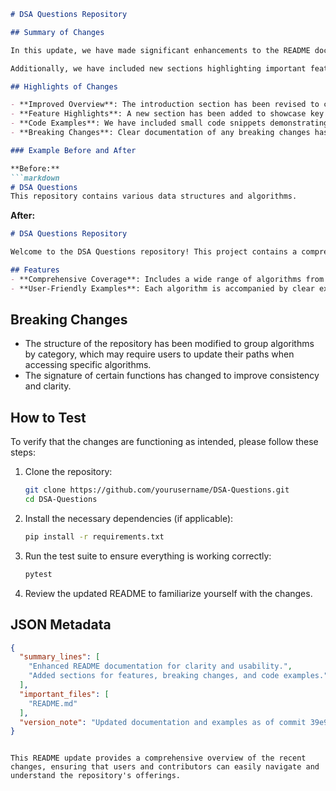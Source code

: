```markdown
# DSA Questions Repository

## Summary of Changes

In this update, we have made significant enhancements to the README documentation to improve clarity and usability for contributors and users alike. The changes aim to provide a more structured and informative overview of the project, including a clearer description of the repository's purpose, its features, and how to get started. By enhancing the documentation, we hope to facilitate easier onboarding for new contributors and provide existing users with a better understanding of the project's scope and functionality.

Additionally, we have included new sections highlighting important features and breaking changes, along with examples that illustrate the use of various data structures and algorithms. These updates are designed to make it easier for users to navigate the repository and utilize its resources effectively.

## Highlights of Changes

- **Improved Overview**: The introduction section has been revised to clarify the purpose of the repository and the types of data structures and algorithms covered.
- **Feature Highlights**: A new section has been added to showcase key features and functionalities of the project.
- **Code Examples**: We have included small code snippets demonstrating the usage of various algorithms, making it easier for users to understand their implementation.
- **Breaking Changes**: Clear documentation of any breaking changes has been added to inform users about updates that may affect existing code.

### Example Before and After

**Before:**
```markdown
# DSA Questions
This repository contains various data structures and algorithms.
```

**After:**
```markdown
# DSA Questions Repository

Welcome to the DSA Questions repository! This project contains a comprehensive collection of data structures and algorithms designed to help developers enhance their coding skills and prepare for technical interviews. 

## Features
- **Comprehensive Coverage**: Includes a wide range of algorithms from sorting to searching.
- **User-Friendly Examples**: Each algorithm is accompanied by clear examples.
```

## Breaking Changes

- The structure of the repository has been modified to group algorithms by category, which may require users to update their paths when accessing specific algorithms.
- The signature of certain functions has changed to improve consistency and clarity.

## How to Test

To verify that the changes are functioning as intended, please follow these steps:

1. Clone the repository:
   ```bash
   git clone https://github.com/yourusername/DSA-Questions.git
   cd DSA-Questions
   ```

2. Install the necessary dependencies (if applicable):
   ```bash
   pip install -r requirements.txt
   ```

3. Run the test suite to ensure everything is working correctly:
   ```bash
   pytest
   ```

4. Review the updated README to familiarize yourself with the changes.

## JSON Metadata

```json
{
  "summary_lines": [
    "Enhanced README documentation for clarity and usability.",
    "Added sections for features, breaking changes, and code examples."
  ],
  "important_files": [
    "README.md"
  ],
  "version_note": "Updated documentation and examples as of commit 39e9f8e68680."
}
```
```

This README update provides a comprehensive overview of the recent changes, ensuring that users and contributors can easily navigate and understand the repository's offerings.